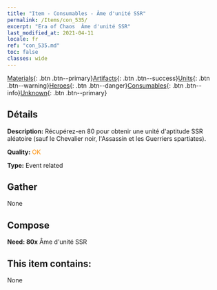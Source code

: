 ```yaml
---
title: "Item - Consumables - Âme d'unité SSR"
permalink: /Items/con_535/
excerpt: "Era of Chaos  Âme d'unité SSR"
last_modified_at: 2021-04-11
locale: fr
ref: "con_535.md"
toc: false
classes: wide
---
```

 [Materials](/fr/Items/){: .btn .btn--primary}[Artifacts](/fr/Items/Artifacts/){: .btn .btn--success}[Units](/fr/Items/Units/){: .btn .btn--warning}[Heroes](/fr/Items/Heroes/){: .btn .btn--danger}[Consumables](/fr/Items/Consumables/){: .btn .btn--info}[Unknown](/fr/Items/Unknown/){: .btn .btn--primary}

## Détails
 **Description:** Récupérez-en 80 pour obtenir une unité d'aptitude SSR aléatoire (sauf le Chevalier noir, l'Assassin et les Guerriers spartiates).

 **Quality:** <span style="color: #FF8C00">OK</span>

 **Type:** Event related

## Gather

  None

## Compose

 **Need: 80x** Âme d'unité SSR

## This item contains:

  None

